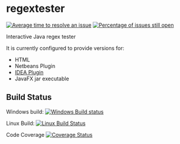 # regextester
[![Average time to resolve an issue](http://isitmaintained.com/badge/resolution/javatlacati/regextester.svg)](http://isitmaintained.com/project/javatlacati/regextester "Average time to resolve an issue")
[![Percentage of issues still open](http://isitmaintained.com/badge/open/javatlacati/regextester.svg)](http://isitmaintained.com/project/javatlacati/regextester "Percentage of issues still open")

Interactive Java regex tester

It is currently configured to provide versions for:

* HTML
* Netbeans Plugin
* [IDEA Plugin](https://plugins.jetbrains.com/plugin/11370-dukescript-java-regex-tester)
* JavaFX jar executable

Build Status
---

Windows build: [![Windows Build status](https://ci.appveyor.com/api/projects/status/q7eu0xie4yidw5am?svg=true)](https://ci.appveyor.com/project/javatlacati/regextester)

Linux Build: [![Linux Build Status](https://travis-ci.org/javatlacati/regextester.svg?branch=master)](https://travis-ci.org/javatlacati/regextester)

Code Coverage [![Coverage Status](https://coveralls.io/repos/github/javatlacati/regextester/badge.svg?branch=master)](https://coveralls.io/github/javatlacati/regextester?branch=master)
